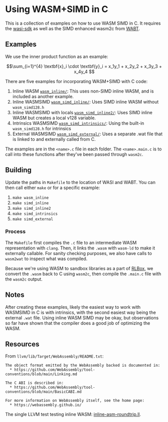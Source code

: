 # Using WASM+SIMD in C

This is a collection of examples on how to use WASM SIMD in C. It requires the [wasi-sdk](https://github.com/WebAssembly/wasi-sdk) as well 
as the SIMD enhanced wasm2c from [WABT](https://github.com/PLSysSec/wabt/tree/simd). 

## Examples

We use the inner product function as an example: 

```math
\sum_{i=1}^{4} \textbf{x}_i \cdot \textbf{y}_i = x_1y_1 + x_2y_2 + x_3y_3 + x_4y_4

```

There are five examples for incorporating WASM+SIMD with C code:
1. Inline WASM [`wasm_inline/`](wasm_inline/wasm_inline.c): This uses non-SIMD inline WASM, and is included as another example.
2. Inline WASMSIMD [`wasm_simd_inline/`](wasm_simd_inline/wasm_simd_inline.c): Uses SIMD inline WASM without `wasm_simd128.h`
3. Inline WASMSIMD with locals [`wasm_simd_inline2/`](wasm_simd_inline2/wasm_simd_inline.c): Uses SIMD inline WASM but creates a local v128 variable.
4. Intrinsics WASMSIMD [`wasm_simd_intrinsics/`](wasm_simd_intrinsics/wasm_simd_intrinsics.c): Using the built-in `wasm_simd128.h` for intrinsics
5. External WASMSIMD [`wasm_simd_external/`](wasm_simd_external/wasm_simd_external.c): Uses a separate .wat file that is linked to and externally called from C. 

The examples are in the `<name>.c` file in each folder. The `<name>.main.c` is to call into these functions after 
they've been passed through `wasm2c`. 

## Building

Update the paths in `Makefile` to the location of WASI and WABT. You can then call either `make` or for a specific example:
1. `make wasm_inline`
2. `make simd_inline`
3. `make simd_inline2`
4. `make simd_intrinsics`
5. `make simd_external`

### Process 

The `Makefile` first compiles the `.c` file to an intermediate WASM representation with `clang`. Then, it links the `.wasm` with `wasm-ld` 
to make it externally callable. For sanity checking purposes, we also have calls to `wasm2wat` to inspect what was compiled. 

Because we're using WASM to sandbox libraries as a part of [RLBox](https://github.com/PLSysSec/rlbox), we convert the `.wasm` back to C 
using `wasm2c`, then compile the `.main.c` file with the `wasm2c` output. 

## Notes

After creating these examples, likely the easiest way to work with WASMSIMD in C is with intrinsics, with the second easiest way 
being the external `.wat` file. Using inline WASM SIMD may be okay, but observations so far have shown that the compiler does 
a good job of optimizing the WASM. 

## Resources

From `llvm/lib/Target/WebAssembly/README.txt`:
```
The object format emitted by the WebAssembly backed is documented in:
  * https://github.com/WebAssembly/tool-conventions/blob/main/Linking.md

The C ABI is described in:
  * https://github.com/WebAssembly/tool-conventions/blob/main/BasicCABI.md

For more information on WebAssembly itself, see the home page:
  * https://webassembly.github.io/
```

The single LLVM test testing inline WASM: [inline-asm-roundtrip.ll](https://github.com/llvm/llvm-project/blob/main/llvm/test/CodeGen/WebAssembly/inline-asm-roundtrip.ll). 